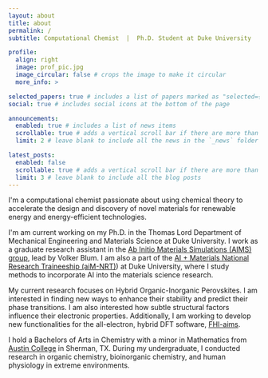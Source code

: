 ```yaml
---
layout: about
title: about
permalink: /
subtitle: Computational Chemist  |  Ph.D. Student at Duke University

profile:
  align: right
  image: prof_pic.jpg
  image_circular: false # crops the image to make it circular
  more_info: >

selected_papers: true # includes a list of papers marked as "selected={true}"
social: true # includes social icons at the bottom of the page

announcements:
  enabled: true # includes a list of news items
  scrollable: true # adds a vertical scroll bar if there are more than 3 news items
  limit: 2 # leave blank to include all the news in the `_news` folder

latest_posts:
  enabled: false
  scrollable: true # adds a vertical scroll bar if there are more than 3 new posts items
  limit: 3 # leave blank to include all the blog posts
---
```

I'm a computational chemist passionate about using chemical theory to accelerate the design and discovery of novel materials for renewable energy and energy-efficient technologies.

I'm am current working on my Ph.D. in the Thomas Lord Department of Mechanical Engineering and Materials Science at Duke University. I work as a graduate research assistant in the [Ab Initio Materials Simulations (AIMS) group](https://aims.pratt.duke.edu/), lead by Volker Blum. I am also a part of the [AI + Materials National Research Traineeship (aiM-NRT)](https://aim-nrt.pratt.duke.edu/)) at Duke University, where I study methods to incorporate AI into the materials science research.

My current research focuses on Hybrid Organic-Inorganic Perovskites. I am interested in finding new ways to enhance their stability and predict their phase transitions. I am also interested how subtle structural factors influence their electronic properties. Additionally, I am working to develop new functionalities for the all-electron, hybrid DFT software, [FHI-aims](https://fhi-aims.org/). 

I hold a Bachelors of Arts in Chemistry with a minor in Mathematics from [Austin College](https://www.austincollege.edu/) in Sherman, TX. During my undergraduate, I conducted research in organic chemistry, bioinorganic chemistry, and human physiology in extreme environments.  
